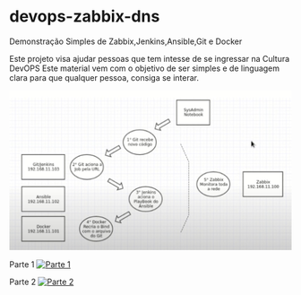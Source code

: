 # devops-zabbix-dns
Demonstração Simples de Zabbix,Jenkins,Ansible,Git e Docker


Este projeto visa ajudar pessoas que tem intesse de se ingressar na Cultura DevOPS
Este material vem com o objetivo de ser simples e de linguagem clara para que qualquer pessoa, consiga se interar.

![Diagrama](diagrama.png)

Parte 1
[![Parte 1](https://img.youtube.com/vi/z5XxlJ231K0/0.jpg)](https://www.youtube.com/watch?v=z5XxlJ231K0)

Parte 2
[![Parte 2](https://img.youtube.com/vi/zQ13afh6HTg/0.jpg)](https://www.youtube.com/watch?v=zQ13afh6HTg)
